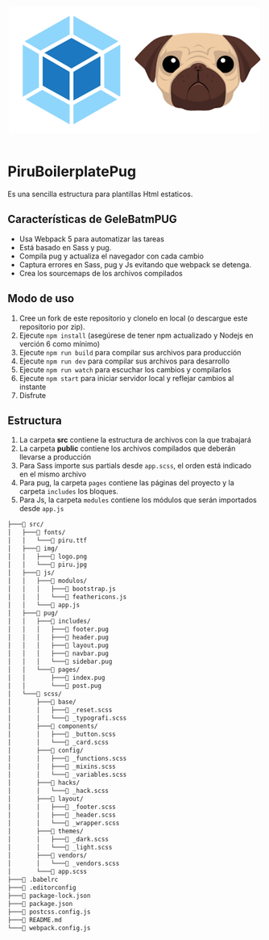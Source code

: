 <p align="center">
  <br>
  <img width="500" src="src/img/logo.png" alt="Webpack + pug">
  <br>
  <br>
</p>

# PiruBoilerplatePug

Es una sencilla  estructura para plantillas Html estaticos.

## Características de GeleBatmPUG

* Usa Webpack 5 para automatizar las tareas
* Está basado en Sass y pug.
* Compila pug y actualiza el navegador con cada cambio
* Captura errores en Sass, pug y Js evitando que webpack se detenga.
* Crea los sourcemaps de los archivos compilados

## Modo de uso

1. Cree un fork de este repositorio y clonelo en local (o descargue este repositorio por zip).
2. Ejecute `npm install` (asegúrese de tener npm actualizado y Nodejs en verción 6 como mínimo)
3. Ejecute `npm run build` para compilar sus archivos para producción
4. Ejecute `npm run dev` para compilar sus archivos para desarrollo
5. Ejecute `npm run watch` para escuchar los cambios y compilarlos
6. Ejecute `npm start` para iniciar servidor local y reflejar cambios al instante
7. Disfrute

## Estructura

1. La carpeta **src** contiene la estructura de archivos con la que trabajará
2. La carpeta **public** contiene los archivos compilados que deberán llevarse a producción
3. Para Sass importe sus partials desde `app.scss`, el orden está indicado en el mismo archivo
4. Para pug, la carpeta `pages` contiene las páginas del proyecto y la carpeta `includes` los bloques.
5. Para Js, la carpeta `modules` contiene los módulos que serán importados desde `app.js`

```
├───📁 src/
│   ├───📁 fonts/
│   │   └───📄 piru.ttf
│   ├───📁 img/
│   │   ├───📄 logo.png
│   │   └───📄 piru.jpg
│   ├───📁 js/
│   │   ├───📁 modulos/
│   │   │   ├───📄 bootstrap.js
│   │   │   └───📄 feathericons.js
│   │   └───📄 app.js
│   ├───📁 pug/
│   │   ├───📁 includes/
│   │   │   ├───📄 footer.pug
│   │   │   ├───📄 header.pug
│   │   │   ├───📄 layout.pug
│   │   │   ├───📄 navbar.pug
│   │   │   └───📄 sidebar.pug
│   │   └───📁 pages/
│   │       ├───📄 index.pug
│   │       └───📄 post.pug
│   └───📁 scss/
│       ├───📁 base/
│       │   ├───📄 _reset.scss
│       │   └───📄 _typografi.scss
│       ├───📁 components/
│       │   ├───📄 _button.scss
│       │   └───📄 _card.scss
│       ├───📁 config/
│       │   ├───📄 _functions.scss
│       │   ├───📄 _mixins.scss
│       │   └───📄 _variables.scss
│       ├───📁 hacks/
│       │   └───📄 _hack.scss
│       ├───📁 layout/
│       │   ├───📄 _footer.scss
│       │   ├───📄 _header.scss
│       │   └───📄 _wrapper.scss
│       ├───📁 themes/
│       │   ├───📄 _dark.scss
│       │   └───📄 _light.scss
│       ├───📁 vendors/
│       │   └───📄 _vendors.scss
│       └───📄 app.scss
├───📄 .babelrc
├───📄 .editorconfig
├───📄 package-lock.json
├───📄 package.json
├───📄 postcss.config.js
├───📄 README.md
└───📄 webpack.config.js
```